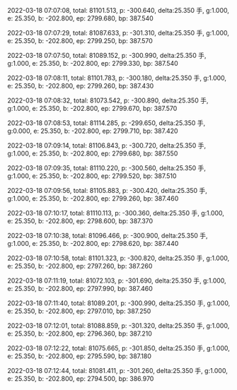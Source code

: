 2022-03-18 07:07:08, total: 81101.513, p: -300.640, delta:25.350 手, g:1.000, e: 25.350, b: -202.800, ep: 2799.680, bp: 387.540

2022-03-18 07:07:29, total: 81087.633, p: -301.310, delta:25.350 手, g:1.000, e: 25.350, b: -202.800, ep: 2799.250, bp: 387.570

2022-03-18 07:07:50, total: 81089.152, p: -300.990, delta:25.350 手, g:1.000, e: 25.350, b: -202.800, ep: 2799.330, bp: 387.540

2022-03-18 07:08:11, total: 81101.783, p: -300.180, delta:25.350 手, g:1.000, e: 25.350, b: -202.800, ep: 2799.260, bp: 387.430

2022-03-18 07:08:32, total: 81073.542, p: -300.890, delta:25.350 手, g:1.000, e: 25.350, b: -202.800, ep: 2799.670, bp: 387.570

2022-03-18 07:08:53, total: 81114.285, p: -299.650, delta:25.350 手, g:0.000, e: 25.350, b: -202.800, ep: 2799.710, bp: 387.420

2022-03-18 07:09:14, total: 81106.843, p: -300.720, delta:25.350 手, g:1.000, e: 25.350, b: -202.800, ep: 2799.680, bp: 387.550

2022-03-18 07:09:35, total: 81110.220, p: -300.560, delta:25.350 手, g:1.000, e: 25.350, b: -202.800, ep: 2799.520, bp: 387.510

2022-03-18 07:09:56, total: 81105.883, p: -300.420, delta:25.350 手, g:1.000, e: 25.350, b: -202.800, ep: 2799.260, bp: 387.460

2022-03-18 07:10:17, total: 81110.113, p: -300.360, delta:25.350 手, g:1.000, e: 25.350, b: -202.800, ep: 2798.600, bp: 387.370

2022-03-18 07:10:38, total: 81096.466, p: -300.900, delta:25.350 手, g:1.000, e: 25.350, b: -202.800, ep: 2798.620, bp: 387.440

2022-03-18 07:10:58, total: 81101.323, p: -300.820, delta:25.350 手, g:1.000, e: 25.350, b: -202.800, ep: 2797.260, bp: 387.260

2022-03-18 07:11:19, total: 81072.103, p: -301.690, delta:25.350 手, g:1.000, e: 25.350, b: -202.800, ep: 2797.990, bp: 387.460

2022-03-18 07:11:40, total: 81089.201, p: -300.990, delta:25.350 手, g:1.000, e: 25.350, b: -202.800, ep: 2797.010, bp: 387.250

2022-03-18 07:12:01, total: 81088.859, p: -301.320, delta:25.350 手, g:1.000, e: 25.350, b: -202.800, ep: 2796.360, bp: 387.210

2022-03-18 07:12:22, total: 81075.665, p: -301.850, delta:25.350 手, g:1.000, e: 25.350, b: -202.800, ep: 2795.590, bp: 387.180

2022-03-18 07:12:44, total: 81081.411, p: -301.260, delta:25.350 手, g:1.000, e: 25.350, b: -202.800, ep: 2794.500, bp: 386.970